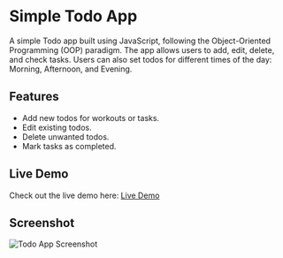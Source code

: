 # Simple Todo App

A simple Todo app built using JavaScript, following the Object-Oriented Programming (OOP) paradigm. The app allows users to add, edit, delete, and check tasks. Users can also set todos for different times of the day: Morning, Afternoon, and Evening.

## Features

- Add new todos for workouts or tasks.
- Edit existing todos.
- Delete unwanted todos.
- Mark tasks as completed.

## Live Demo

Check out the live demo here: [Live Demo](https://vasanthrs-dev.github.io/todo-app/)

## Screenshot

![Todo App Screenshot](https://github.com/user-attachments/assets/d8ec54c5-cdd0-490a-aebc-a6dc8aedcdda)
